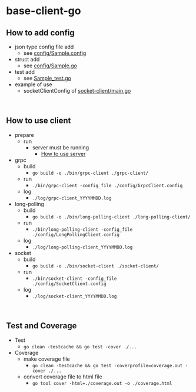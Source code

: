 # base-client-go

## How to add config
 - json type config file add
   - see [config/Sample.config](https://github.com/heaven-chp/base-client-go/blob/main/config/Sample.config)
 - struct add
   - see [config/Sample.go](https://github.com/heaven-chp/base-client-go/blob/main/config/Sample.go)
 - test add
   - see [Sample_test.go](https://github.com/heaven-chp/base-client-go/blob/main/config/Sample_test.go)
 - example of use
   - socketClientConfig of [socket-client/main.go](https://github.com/heaven-chp/base-client-go/blob/main/socket-client/main.go)

<br/>

## How to use client
 - prepare
   - run
     - server must be running
       - [How to use server](https://github.com/heaven-chp/base-server-go#how-to-use-server)
 - grpc
   - build
     - `go build -o ./bin/grpc-client ./grpc-client/`
   - run
     - `./bin/grpc-client -config_file ./config/GrpcClient.config`
   - log
     - `./log/grpc-client_YYYYMMDD.log`
 - long-polling
   - build
     - `go build -o ./bin/long-polling-client ./long-polling-client/`
   - run
     - `./bin/long-polling-client -config_file ./config/LongPollingClient.config`
   - log
     - `./log/long-polling-client_YYYYMMDD.log`
 - socket
   - build
     - `go build -o ./bin/socket-client ./socket-client/`
   - run
     - `./bin/socket-client -config_file ./config/SocketClient.config`
   - log
     - `./log/socket-client_YYYYMMDD.log`

<br/>

## Test and Coverage
 - Test
   - `go clean -testcache && go test -cover ./...`
 - Coverage
   - make coverage file
     - `go clean -testcache && go test -coverprofile=coverage.out -cover ./...`
   - convert coverage file to html file
     - `go tool cover -html=./coverage.out -o ./coverage.html`
